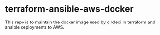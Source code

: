 # terraform-ansible-aws-docker
This repo is to maintain the docker image used by circleci in terraform and ansible deployments to AWS.

